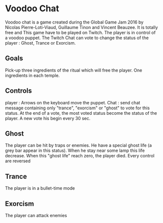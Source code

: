 Voodoo Chat
===========
Voodoo chat is a game created during the Global Game Jam 2016 by Nicolas Pierre-Loti-Viaud, Guillaume Tinon and Vincent Beauzee. It is totally free and 
This game have to be played on Twitch. The player is in control of a voodoo puppet. The Twitch Chat can vote to change the status of the player : Ghost, Trance or Exorcism.

Goals
-----
Pick-up three ingredients of the ritual which will free the player. One ingredients in each temple.

Controls
--------
player : Arrows on the keyboard move the puppet.
Chat : send chat message containing only "trance", "exorcism" or "ghost" to vote for this status. At the end of a vote, the most voted status become the status of the player. A new vote his begin every 30 sec.

Ghost
-----
The player can be hit by traps or enemies. He have a special ghost life (a grey bar appear in this status). When he stay near some lamp this life decrease. When this "ghost life" reach zero, the player died. Every control are reversed

Trance
------
The player is in a bullet-time mode

Exorcism
--------
The player can attack enemies

